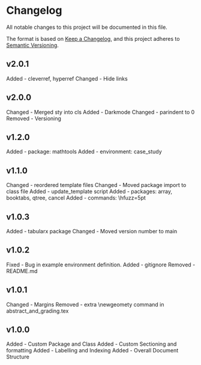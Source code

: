 # Changelog

All notable changes to this project will be documented in this file.

The format is based on [Keep a Changelog](https://keepachangelog.com/en/1.1.0/),
and this project adheres to [Semantic Versioning](https://semver.org/spec/v2.0.0.html).

<!--TYPES OF CHANGES:-->

<!-- Added - for new features.
Changed - for changes in existing functionality.
Deprecated - for soon-to-be removed features.
Removed - for now removed features.
Fixed - for any bug fixes.
Security - in case of vulnerabilities. -->

<!--Checklist-->
<!-- Update version number in main -->
<!-- write changelog -->
<!-- Commit all changes -->

## v2.0.1
Added - cleverref, hyperref
Changed - Hide links

## v2.0.0
Changed - Merged sty into cls
Added - Darkmode
Changed - parindent to 0
Removed - Versioning

## v1.2.0
Added - package: mathtools
Added - environment: case_study

## v1.1.0
Changed - reordered template files 
Changed - Moved package import to class file
Added - update_template script
Added - packages: array, booktabs, qtree, cancel
Added - commands: \hfuzz=5pt


## v1.0.3
Added - tabularx package
Changed - Moved version number to main

## v1.0.2
Fixed - Bug in example environment definition.
Added - gitignore
Removed - README.md

## v1.0.1
Changed - Margins
Removed - extra \newgeomety command in abstract_and_grading.tex

## v1.0.0
Added - Custom Package and Class
Added - Custom Sectioning and formatting
Added - Labelling and Indexing
Added - Overall Document Structure
